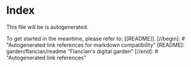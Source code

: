 # Index

This file will be is autogenerated.

To get started in the meantime, please refer to: [[README]].
[//begin]: # "Autogenerated link references for markdown compatibility"
[README]: garden/flancian/readme "Flancian's digital garden"
[//end]: # "Autogenerated link references"